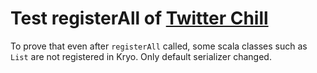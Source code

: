 Test registerAll of [Twitter Chill](https://github.com/twitter/chill)
==================

To prove that even after `registerAll` called, some scala classes such as `List` are not registered in Kryo. Only default serializer changed.
